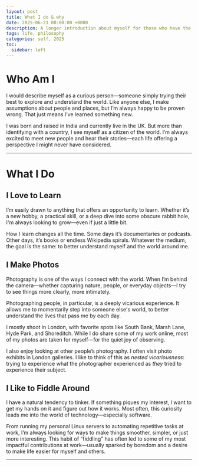 ```yaml
---
layout: post
title: What I do & why
date: 2025-06-21 00:00:00 +0000
description: A longer introduction about myself for those who have the time
tags: life, philosophy
categories: self, 2025
toc:
  sidebar: left
---
```


# Who Am I

I would describe myself as a curious person—someone simply trying their best to explore and understand the world. Like anyone else, I make assumptions about people and places, but I’m always happy to be proven wrong. That just means I’ve learned something new.

I was born and raised in India and currently live in the UK. But more than identifying with a country, I see myself as a citizen of the world. I’m always excited to meet new people and hear their stories—each life offering a perspective I might never have considered.

---

# What I Do

## I Love to Learn

I’m easily drawn to anything that offers an opportunity to learn. Whether it’s a new hobby, a practical skill, or a deep dive into some obscure rabbit hole, I'm always looking to grow—even if just a little bit.

How I learn changes all the time. Some days it’s documentaries or podcasts. Other days, it’s books or endless Wikipedia spirals. Whatever the medium, the goal is the same: to better understand myself and the world around me.

## I Make Photos

Photography is one of the ways I connect with the world. When I’m behind the camera—whether capturing nature, people, or everyday objects—I try to see things more clearly, more intimately.

Photographing people, in particular, is a deeply vicarious experience. It allows me to momentarily step into someone else's world, to better understand the lives that pass me by each day.

I mostly shoot in London, with favorite spots like South Bank, Marsh Lane, Hyde Park, and Shoreditch. While I do share some of my work online, most of my photos are taken for myself—for the quiet joy of observing.

I also enjoy looking at other people’s photography. I often visit photo exhibits in London galleries. I like to think of this as _nested vicariousness_: trying to experience what the photographer experienced as _they_ tried to experience their subject.

## I Like to Fiddle Around

I have a natural tendency to tinker. If something piques my interest, I want to get my hands on it and figure out how it works. Most often, this curiosity leads me into the world of technology—especially software.

From running my personal Linux servers to automating repetitive tasks at work, I’m always looking for ways to make things smoother, simpler, or just more interesting. This habit of “fiddling” has often led to some of my most impactful contributions at work—usually sparked by boredom and a desire to make life easier for myself and others.

---
